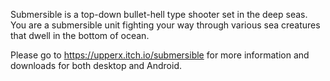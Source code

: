 Submersible is a top-down bullet-hell type shooter set in the deep seas. You are a submersible unit fighting your way through various sea creatures that dwell in the bottom of ocean.

Please go to https://upperx.itch.io/submersible for more information and downloads for both desktop and Android.

